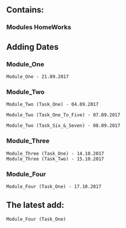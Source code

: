 ## Contains:

### Modules HomeWorks


## Adding Dates

### Module_One
```
Module_One - 21.09.2017
```
### Module_Two
```
Module_Two (Task_One) - 04.09.2017

Module_Two (Task_One_To_Five) - 07.09.2017

Module_Two (Task_Six_&_Seven) - 08.09.2017

```
### Module_Three
```
Module_Three (Task_One) - 14.10.2017
Module_Three (Task_Two) - 15.10.2017
```
### Module_Four
```
Module_Four (Task_One) - 17.10.2017
```
## The latest add:
```
Module_Four (Task_One)
```
